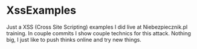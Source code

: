 XssExamples
===========

Just a XSS (Cross Site Scripting) examples I did live at Niebezpiecznik.pl training. In couple commits I show couple technics for this attack. Nothing big, I just like to push thinks online and try new things. 
